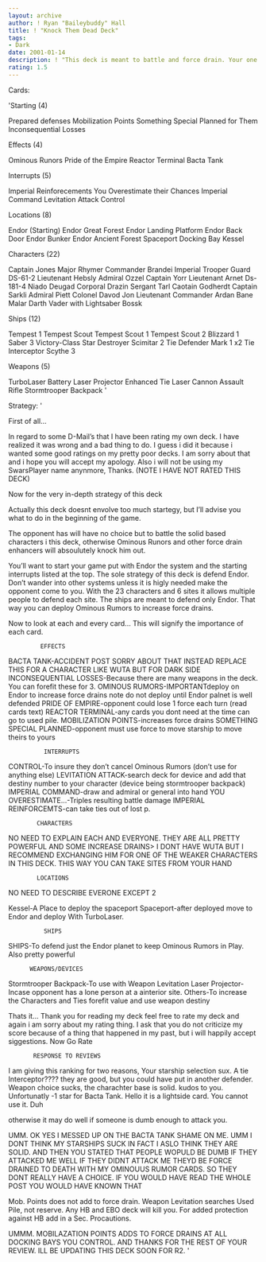```yaml
---
layout: archive
author: ! Ryan "Baileybuddy" Hall
title: ! "Knock Them Dead Deck"
tags:
- Dark
date: 2001-01-14
description: ! "This deck is meant to battle and force drain. Your one goal is to protect Endor sites and the planet. Don’t go to the opponent let him come to you."
rating: 1.5
---
```

Cards: 

'Starting  (4)

Prepared defenses
Mobilization Points
Something Special Planned for Them
Inconsequential Losses

Effects (4)

Ominous Runors
Pride of the Empire
Reactor Terminal
Bacta Tank

Interrupts (5)

Imperial Reinforecements
You Overestimate their Chances
Imperial Command
Levitation Attack
Control

Locations (8)

Endor (Starting)
Endor Great Forest
Endor Landing Platform
Endor Back Door
Endor Bunker
Endor Ancient Forest
Spaceport Docking Bay
Kessel

Characters (22)

Captain Jones
Major Rhymer
Commander Brandei
Imperial Trooper Guard
DS-61-2
Lieutenant Hebsly
Admiral Ozzel
Captain Yorr
Lieutenant Arnet
Ds-181-4
Niado Deugad
Corporal Drazin
Sergant Tarl
Caotain Godherdt
Captain Sarkli
Admiral Piett
Colonel Davod Jon
Lieutenant Commander Ardan
Bane Malar
Darth Vader with Lightsaber
Bossk

Ships (12)

Tempest 1
Tempest Scout
Tempest Scout 1
Tempest Scout 2
Blizzard 1
Saber 3
Victory-Class Star Destroyer
Scimitar 2
Tie Defender Mark 1 x2
Tie Interceptor
Scythe 3

Weapons (5)

TurboLaser Battery
Laser Projector
Enhanced Tie Laser Cannon
Assault Rifle
Stormtrooper Backpack '

Strategy: '

First of all...

In regard to some D-Mail’s that I have been rating my own deck. I have realized it was wrong and a bad thing to do. I guess i did it because i wanted some good ratings on my pretty poor decks. I am sorry about that and i hope you will accept my apology. Also i will not be using my SwarsPlayer name anynmore, Thanks.
(NOTE I HAVE NOT RATED THIS DECK)




Now for the very in-depth strategy of this deck

Actually this deck doesnt envolve too much startegy, but I’ll advise you what to do in the beginning of the game.

The opponent has will have no choice but to battle the solid based characters i this deck, otherwise Ominous Runors and other force drain enhancers will absoulutely knock him out.

You’ll want to start your game put with Endor the system and the starting interrupts listed at the top. The sole strategy of this deck is defend Endor. Don’t wander into other systems unless it is higly needed make the opponent come to you. With the 23 characters and 6 sites it allows multiple people to defend each site. The ships are meant to defend only Endor. That way you can deploy Ominous Rumors to increase force drains.


Now to look at each and every card... This will signify the importance of each card.


		     EFFECTS

BACTA TANK-ACCIDENT POST SORRY ABOUT THAT INSTEAD REPLACE THIS FOR A CHARACTER LIKE WUTA BUT FOR DARK SIDE
INCONSEQUENTIAL LOSSES-Because there are many
		       weapons in the deck. You
		       can forefit these for 3.
OMINOUS RUMORS-IMPORTANTdeploy on Endor to
	       increase force drains note do not
	       deploy until Endor palnet is well
	       defended
PRIDE OF EMPIRE-opponent could lose 1 force each
		turn (read cards text)
REACTOR TERMINAL-any cards you dont need at the
		 time can go to used pile.
MOBILIZATION POINTS-increases force drains
SOMETHING SPECIAL PLANNED-opponent must use
			  force to move starship
			  to move theirs to yours

		      INTERRUPTS

CONTROL-To insure they don’t cancel Ominous
	Rumors (don’t use for anything else)
LEVITATION ATTACK-search deck for device and add
		  that destiny number to your
		  character (device being
		  stormtrooper backpack)
IMPERIAL COMMAND-draw and admiral or general into
		 hand
YOU OVERESTIMATE...-Triples resulting battle
		    damage
IMPERIAL REINFORCEMTS-can take ties out of lost p.


		    CHARACTERS


NO NEED TO EXPLAIN EACH AND EVERYONE. THEY ARE ALL PRETTY POWERFUL AND SOME INCREASE DRAINS> I DONT HAVE WUTA BUT I RECOMMEND EXCHANGING HIM FOR ONE OF THE WEAKER CHARACTERS IN THIS DECK. THIS WAY YOU CAN TAKE SITES FROM YOUR HAND

		    LOCATIONS


NO NEED TO DESCRIBE EVERONE EXCEPT 2

Kessel-A Place to deploy the spaceport
Spaceport-after deployed move to Endor and deploy
	  With TurboLaser.


		      SHIPS

SHIPS-To defend just the Endor planet to keep
      Ominous Rumors in Play. Also pretty powerful


		  WEAPONS/DEVICES

Stormtrooper Backpack-To use with Weapon
		      Levitation
Laser Projector-Incase opponent has a lone person
		at a ainterior site.
Others-To increase the Characters and Ties forefit
       value and use weapon destiny




Thats it... Thank you for reading my deck feel free to rate my deck and again i am sorry about my rating thing. I ask that you do not criticize my score because of a thing that happened in my past, but i will happily accept siggestions. Now Go Rate


		   RESPONSE TO REVIEWS

I am giving this ranking for two reasons, Your starship selection sux. A tie Interceptor???? they are good, but you could have put in another defender. Weapon choice sucks, the charachter base is solid. kudos to you. Unfortunatly -1 star for Bacta Tank. Hello it is a lightside card. You cannot use it. Duh

otherwise it may do well if someone is dumb enough to attack you.


UMM. OK YES I MESSED UP ON THE BACTA TANK SHAME ON ME. UMM I DONT THINK MY STARSHIPS SUCK IN FACT I ASLO THINK THEY ARE SOLID. AND THEN YOU STATED THAT PEOPLE WOPULD BE DUMB IF THEY ATTACKED ME WELL IF THEY DIDNT ATTACK ME THEYD BE FORCE DRAINED TO DEATH WITH MY OMINOUUS RUMOR CARDS. SO THEY DONT REALLY HAVE A CHOICE. IF YOU WOULD HAVE READ THE WHOLE POST YOU WOULD HAVE KNOWN THAT


Mob. Points does not add to force drain. Weapon Levitation searches Used Pile, not reserve. Any HB and EBO deck will kill you. For added protection against HB add in a Sec. Procautions.


UMMM. MOBILAZATION POINTS ADDS TO FORCE DRAINS AT ALL DOCKING BAYS YOU CONTROL. AND THANKS FOR THE REST OF YOUR REVIEW. ILL BE UPDATING THIS DECK SOON FOR R2.	     '